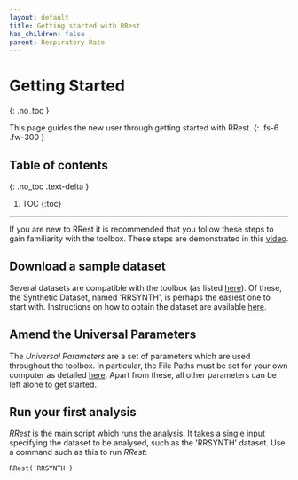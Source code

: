 ```yaml
---
layout: default
title: Getting started with RRest
has_children: false
parent: Respiratory Rate
---
```


# Getting Started
{: .no_toc }

This page guides the new user through getting started with RRest.
{: .fs-6 .fw-300 }


## Table of contents
{: .no_toc .text-delta }

1. TOC
{:toc}

---

If you are new to RRest it is recommended that you follow these steps to gain familiarity with the toolbox. These steps are demonstrated in this [video](https://youtu.be/J4ZG3QntTI8).

## Download a sample dataset
Several datasets are compatible with the toolbox (as listed [here](http://peterhcharlton.github.io/RRest/datasets.html)). Of these, the Synthetic Dataset, named 'RRSYNTH', is perhaps the easiest one to start with. Instructions on how to obtain the dataset are available [here](http://peterhcharlton.github.io/RRest/synthetic_dataset.html).

## Amend the Universal Parameters
The _Universal Parameters_ are a set of parameters which are used throughout the toolbox. In particular, the File Paths must be set for your own computer as detailed [here](https://github.com/peterhcharlton/RRest/wiki/Universal-Parameters). Apart from these, all other parameters can be left alone to get started.

## Run your first analysis
_RRest_ is the main script which runs the analysis. It takes a single input specifying the dataset to be analysed, such as the 'RRSYNTH' dataset. Use a command such as this to run _RRest_:

`RRest('RRSYNTH')`
